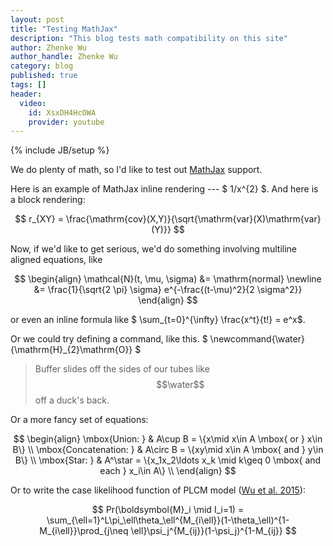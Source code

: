 ```yaml
---
layout: post
title: "Testing MathJax"
description: "This blog tests math compatibility on this site"
author: Zhenke Wu
author_handle: Zhenke Wu
category: blog
published: true
tags: []
header:
  video:
    id: XsxDH4HcOWA
    provider: youtube
---
```



{% include JB/setup %}

We do plenty of math, so I'd like to test out [MathJax](https://www.mathjax.org/) support.

Here is an example of MathJax inline rendering --- $ 1/x^{2} $. And here is a block rendering:

$$ r_{XY} = \frac{\mathrm{cov}(X,Y)}{\sqrt{\mathrm{var}(X)\mathrm{var}(Y)}} $$

Now, if we'd like to get serious, we'd do something involving multiline aligned equations, like 

$$
\begin{align}
\mathcal{N}(t, \mu, \sigma) &= \mathrm{normal} \newline
 &= \frac{1}{\sqrt{2 \pi} \sigma} e^{-\frac{(t-\mu)^2}{2 \sigma^2}}
\end{align}
$$

or even an inline formula like $ \sum_{t=0}^{\infty} \frac{x^t}{t!} = e^x$.

Or we could try defining a command, like this. $ \newcommand{\water}{\mathrm{H}_{2}\mathrm{O}} $

> Buffer slides off the sides of our tubes like $$\water$$ off a duck's back.

Or a more fancy set of equations:

$$
\begin{align}
\mbox{Union: } & A\cup B = \{x\mid x\in A \mbox{ or } x\in B\} \\
\mbox{Concatenation: } & A\circ B  = \{xy\mid x\in A \mbox{ and } y\in B\} \\
\mbox{Star: } & A^\star  = \{x_1x_2\ldots x_k \mid  k\geq 0 \mbox{ and each } x_i\in A\} \\
\end{align}
$$

Or to write the case likelihood function of PLCM model ([Wu et al. 2015](/assets/pdfs/papers/wu-2015-plcm.pdf)):

$$
Pr(\boldsymbol{M}_i \mid I_i=1) = \sum_{\ell=1}^L\pi_\ell\theta_\ell^{M_{i\ell}}(1-\theta_\ell)^{1-M_{i\ell}}\prod_{j\neq \ell}\psi_j^{M_{ij}}(1-\psi_j)^{1-M_{ij}}
$$
